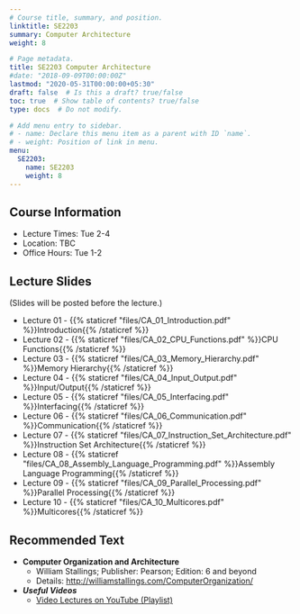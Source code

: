```yaml
---
# Course title, summary, and position.
linktitle: SE2203
summary: Computer Architecture
weight: 8

# Page metadata.
title: SE2203 Computer Architecture
#date: "2018-09-09T00:00:00Z"
lastmod: "2020-05-31T00:00:00+05:30"
draft: false  # Is this a draft? true/false
toc: true  # Show table of contents? true/false
type: docs  # Do not modify.

# Add menu entry to sidebar.
# - name: Declare this menu item as a parent with ID `name`.
# - weight: Position of link in menu.
menu:
  SE2203:
    name: SE2203
    weight: 8
---
```


## Course Information

- Lecture Times: Tue 2-4
- Location: TBC
- Office Hours: Tue 1-2

<!--
## Continuous Feedback
You can provide continuous feedback on lectures, subject matters and performance of the lecturer anonymously through this [Online Feedback Form](https://goo.gl/forms/0QkX4MapDyZp69ts2).
-->
 
## Lecture Slides
(Slides will be posted before the lecture.)

- Lecture 01 - {{% staticref "files/CA_01_Introduction.pdf" %}}Introduction{{% /staticref %}}
- Lecture 02 - {{% staticref "files/CA_02_CPU_Functions.pdf" %}}CPU Functions{{% /staticref %}}
- Lecture 03 - {{% staticref "files/CA_03_Memory_Hierarchy.pdf" %}}Memory Hierarchy{{% /staticref %}}
- Lecture 04 - {{% staticref "files/CA_04_Input_Output.pdf" %}}Input/Output{{% /staticref %}}
- Lecture 05 - {{% staticref "files/CA_05_Interfacing.pdf" %}}Interfacing{{% /staticref %}}
- Lecture 06 - {{% staticref "files/CA_06_Communication.pdf" %}}Communication{{% /staticref %}}
- Lecture 07 - {{% staticref "files/CA_07_Instruction_Set_Architecture.pdf" %}}Instruction Set Architecture{{% /staticref %}}
- Lecture 08 - {{% staticref "files/CA_08_Assembly_Language_Programming.pdf" %}}Assembly Language Programming{{% /staticref %}}
- Lecture 09 - {{% staticref "files/CA_09_Parallel_Processing.pdf" %}}Parallel Processing{{% /staticref %}}
- Lecture 10 - {{% staticref "files/CA_10_Multicores.pdf" %}}Multicores{{% /staticref %}}


## Recommended Text

- **Computer Organization and Architecture**
   - William Stallings; Publisher: Pearson; Edition: 6 and beyond
   - Details: http://williamstallings.com/ComputerOrganization/
- ***Useful Videos***
   - [Video Lectures on YouTube (Playlist)](https://www.youtube.com/playlist?list=PLvnDscyrIVpQh3oeKdzqs-cslhfcZVDwK)